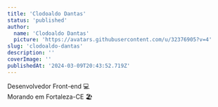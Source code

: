 ```yaml
---
title: 'Clodoaldo Dantas'
status: 'published'
author:
  name: 'Clodoaldo Dantas'
  picture: 'https://avatars.githubusercontent.com/u/32376905?v=4'
slug: 'clodoaldo-dantas'
description: ''
coverImage: ''
publishedAt: '2024-03-09T20:43:52.719Z'
---
```


Desenvolvedor Front-end 💻\
Morando em Fortaleza-CE 🏖️